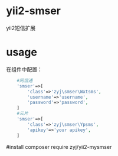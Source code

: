 # yii2-smser
yii2短信扩展
# usage
在组件中配置：
```php
	#网信通
	'smser'=>[
		'class'=>'zyj\smser\Wxtsms',
		'username'=>'username',
		'password'=>'password',
	]
	#云片
	'smser'=>[
		'class'=>'zyj\smser\Ypsms',
		'apikey'=>'your apikey',
	]
```
#install
	composer require zyj/yii2-mysmser	
